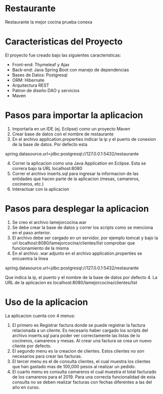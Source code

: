 # Restaurante
Restaurante la mejor cocina prueba conexa

# Caracteristicas del Proyecto
El proyecto fue creado bajo las siguientes caracteristicas:
  - Front-end: Thymeleaf y Ajax
  - Back-end: Java Spring Boot con manejo de dependencias
  - Bases de Datos: Postgresql
  - ORM: Hibernate
  - Arquitectura REST
  - Patron de diseño DAO y servicios
  - Maven

# Pasos para importar la aplicacion
1. Importarla en un IDE (ej. Eclipse) como un proyecto Maven
2. Crear base de datos con el nombre de restaurante
3. En el archivo application.properties indicar la ip y el puerto de conexion de la base de datos. Por defecto esta 

spring.datasource.url=jdbc:postgresql://127.0.0.1:5432/restaurante

4. Correr la aplicacion como una Java Application en Eclipse. Esta se correra bajo la URL localhost:8080
5. Correr el archivo inserts.sql para ingresar la informacion de las entidades que hacen parte de la aplicacion (mesas, camareros, cocineros, etc.)
6. Interactuar con la aplicacion

# Pasos para desplegar la aplicacion
1. Se creo el archivo lamejorcocina.war
2. Se debe crear la base de datos y correr los scripts como se menciona en el paso anterior.
2. El archivo debe ser cargado en un servidor, por ejemplo tomcat y bajo la url localhost:8080/lamejorcocina/clientes/list comprobar que funcionamiento de la misma
3. En el archivo .war adjunto en el archivo application.properties se encuentra la linea 

spring.datasource.url=jdbc:postgresql://127.0.0.1:5432/restaurante

Que indica la ip, el puerto y el nombre de la base de datos por defecto
4. La URL de la aplicacion es localhost:8080/lamejorcocina/clientes/list


# Uso de la aplicacion
La aplicacion cuenta con 4 menus: 
1. El primero es Registrar factura donde se puede registrar la factura relacionada a un cliente. Es necesario haber cargado los scripts del archivo inserts.sql para poder ver correctamente las listas de lo cocineros, camareros y mesas. Al crear una factura se crea un nuevo cliente por defecto.
2. El segundo menu es la creacion de clientes. Estos clientes no son necesarios para crear las facturas.
3. El tercer menu es el de consulta clientes, el cual muestra los clientes que han gastado mas de 100,000 pesos al realizar un pedido.
4. El cuarto menu es consulta camareros el cual muestra el total facturado de los camareros para el 2019. Para una correcta funcionalidad de esta consulta no se deben realizar facturas con fechas diferentes a las del año en curso.
